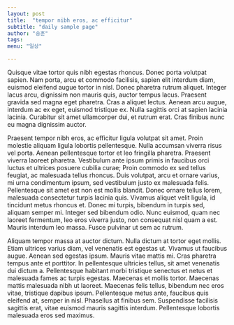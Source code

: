 ```yaml
---
layout: post
title:  "tempor nibh eros, ac efficitur"
subtitle: "daily sample page"
author: "송훈"
tags:
menu: "일상"

---
```



Quisque vitae tortor quis nibh egestas rhoncus. Donec porta volutpat sapien. Nam porta, arcu et commodo facilisis, sapien elit interdum diam, euismod eleifend augue tortor in nisl. Donec pharetra rutrum aliquet. Integer lacus arcu, dignissim non mauris quis, auctor tempus lacus. Praesent gravida sed magna eget pharetra. Cras a aliquet lectus. Aenean arcu augue, interdum ac ex eget, euismod tristique ex. Nulla sagittis orci at sapien lacinia lacinia. Curabitur sit amet ullamcorper dui, et rutrum erat. Cras finibus nunc eu magna dignissim auctor.

Praesent tempor nibh eros, ac efficitur ligula volutpat sit amet. Proin molestie aliquam ligula lobortis pellentesque. Nulla accumsan viverra risus vel porta. Aenean pellentesque tortor et leo fringilla pharetra. Praesent viverra laoreet pharetra. Vestibulum ante ipsum primis in faucibus orci luctus et ultrices posuere cubilia curae; Proin commodo ex sed tellus feugiat, ac malesuada tellus rhoncus. Duis volutpat, arcu et ornare varius, mi urna condimentum ipsum, sed vestibulum justo ex malesuada felis. Pellentesque sit amet est non est mollis blandit. Donec ornare tellus lorem, malesuada consectetur turpis lacinia quis. Vivamus aliquet velit ligula, id tincidunt metus rhoncus et. Donec mi turpis, bibendum in turpis sed, aliquam semper mi. Integer sed bibendum odio. Nunc euismod, quam nec laoreet fermentum, leo eros viverra justo, non consequat nisl quam a est. Mauris interdum leo massa. Fusce pulvinar ut sem ac rutrum.

Aliquam tempor massa at auctor dictum. Nulla dictum at tortor eget mollis. Etiam ultrices varius diam, vel venenatis est egestas ut. Vivamus ut faucibus augue. Aenean sed egestas ipsum. Mauris vitae mattis mi. Cras pharetra tempus ante et porttitor. In pellentesque ultricies tellus, sit amet venenatis dui dictum a. Pellentesque habitant morbi tristique senectus et netus et malesuada fames ac turpis egestas. Maecenas et mollis tortor. Maecenas mattis malesuada nibh ut laoreet. Maecenas felis tellus, bibendum nec eros vitae, tristique dapibus ipsum. Pellentesque metus ante, faucibus quis eleifend at, semper in nisl. Phasellus at finibus sem. Suspendisse facilisis sagittis erat, vitae euismod mauris sagittis interdum. Pellentesque lobortis malesuada eros sed maximus.

